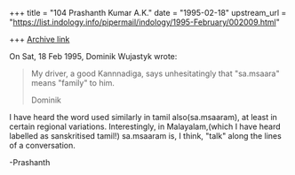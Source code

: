 +++
title = "104 Prashanth Kumar A.K."
date = "1995-02-18"
upstream_url = "https://list.indology.info/pipermail/indology/1995-February/002009.html"

+++
[Archive link](https://list.indology.info/pipermail/indology/1995-February/002009.html)


On Sat, 18 Feb 1995, Dominik Wujastyk wrote:

> My driver, a good Kannnadiga, says unhesitatingly that "sa.msaara" means
> "family" to him.
> 
> Dominik
>  

I have heard the word used similarly in tamil also(sa.msaaram), at least in
certain regional variations. Interestingly, in Malayalam,(which I
have heard labelled as sanskritised tamil!) sa.msaaram is, I think,  "talk"
along the lines of a conversation.

-Prashanth








